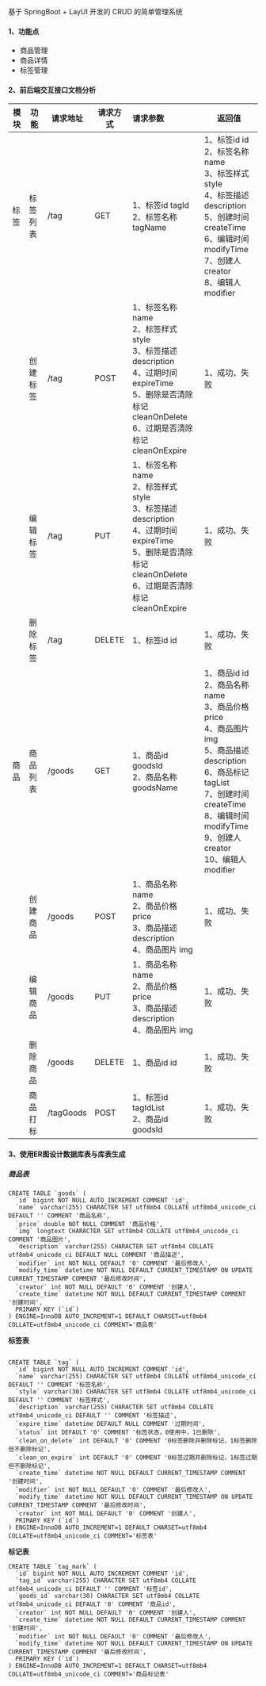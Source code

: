 基于 SpringBoot + LayUI 开发的 CRUD 的简单管理系统

#### 1、功能点

* 商品管理
* 商品详情
* 标签管理


#### 2、前后端交互接口文档分析

| 模块 | 功能     | 请求地址  | 请求方式 | 请求参数                                                     | 返回值                                                       |
| ---- | -------- | --------- | -------- | :----------------------------------------------------------- | ------------------------------------------------------------ |
| 标签 | 标签列表 | /tag      | GET      | 1、标签id tagId<br />2、标签名称 tagName                     | 1、标签id id<br />2、标签名称 name <br />3、标签样式 style<br />4、标签描述 description<br />5、创建时间 createTime<br />6、编辑时间 modifyTime<br />7、创建人 creator<br />8、编辑人 modifier |
|      | 创建标签 | /tag      | POST     | 1、标签名称 name<br />2、标签样式 style<br />3、标签描述 description<br />4、过期时间 expireTime<br />5、删除是否清除标记 cleanOnDelete<br />6、过期是否清除标记 cleanOnExpire | 1、成功、失败                                                |
|      | 编辑标签 | /tag      | PUT      | 1、标签名称 name<br />2、标签样式 style<br />3、标签描述 description<br />4、过期时间 expireTime<br />5、删除是否清除标记 cleanOnDelete<br />6、过期是否清除标记 cleanOnExpire | 1、成功、失败                                                |
|      | 删除标签 | /tag      | DELETE   | 1、标签id id                                                 | 1、成功、失败                                                |
| 商品 | 商品列表 | /goods    | GET      | 1、商品id goodsId<br />2、商品名称 goodsName                 | 1、商品id id<br />2、商品名称 name<br />3、商品价格 price<br />4、商品图片 img<br />5、商品描述 description<br />6、商品标记 tagList<br />7、创建时间 createTime<br />8、编辑时间 modifyTime<br />9、创建人 creator<br />10、编辑人 modifier |
|      | 创建商品 | /goods    | POST     | 1、商品名称 name<br />2、商品价格 price<br />3、商品描述 description<br />4、商品图片 img | 1、成功、失败                                                |
|      | 编辑商品 | /goods    | PUT      | 1、商品名称 name<br />2、商品价格 price<br />3、商品描述 description<br />4、商品图片 img | 1、成功、失败                                                |
|      | 删除商品 | /goods    | DELETE   | 1、商品id id                                                 | 1、成功、失败                                                |
|      | 商品打标 | /tagGoods | POST     | 1、标签id tagIdList<br />2、商品id goodsId                   | 1、成功、失败                                                |

#### 3、使用ER图设计数据库表与库表生成

##### 商品表

```mysql
CREATE TABLE `goods` (
  `id` bigint NOT NULL AUTO_INCREMENT COMMENT 'id',
  `name` varchar(255) CHARACTER SET utf8mb4 COLLATE utf8mb4_unicode_ci DEFAULT '' COMMENT '商品名称',
  `price` double NOT NULL COMMENT '商品价格',
  `img` longtext CHARACTER SET utf8mb4 COLLATE utf8mb4_unicode_ci COMMENT '商品图片',
  `description` varchar(255) CHARACTER SET utf8mb4 COLLATE utf8mb4_unicode_ci DEFAULT NULL COMMENT '商品描述',
  `modifier` int NOT NULL DEFAULT '0' COMMENT '最后修改人',
  `modify_time` datetime NOT NULL DEFAULT CURRENT_TIMESTAMP ON UPDATE CURRENT_TIMESTAMP COMMENT '最后修改时间',
  `creator` int NOT NULL DEFAULT '0' COMMENT '创建人',
  `create_time` datetime NOT NULL DEFAULT CURRENT_TIMESTAMP COMMENT '创建时间',
  PRIMARY KEY (`id`)
) ENGINE=InnoDB AUTO_INCREMENT=1 DEFAULT CHARSET=utf8mb4 COLLATE=utf8mb4_unicode_ci COMMENT='商品表'
```

**标签表**

```mysql

CREATE TABLE `tag` (
  `id` bigint NOT NULL AUTO_INCREMENT COMMENT 'id',
  `name` varchar(255) CHARACTER SET utf8mb4 COLLATE utf8mb4_unicode_ci DEFAULT '' COMMENT '标签名称',
  `style` varchar(30) CHARACTER SET utf8mb4 COLLATE utf8mb4_unicode_ci DEFAULT '' COMMENT '标签样式',
  `description` varchar(255) CHARACTER SET utf8mb4 COLLATE utf8mb4_unicode_ci DEFAULT '' COMMENT '标签描述',
  `expire_time` datetime DEFAULT NULL COMMENT '过期时间',
  `status` int DEFAULT '0' COMMENT '标签状态，0使用中，1已删除',
  `clean_on_delete` int DEFAULT '0' COMMENT '0标签删除并删除标记，1标签删除但不删除标记',
  `clean_on_expire` int DEFAULT '0' COMMENT '0标签过期并删除标记，1标签过期但不删除标记',
  `create_time` datetime NOT NULL DEFAULT CURRENT_TIMESTAMP COMMENT '创建时间',
  `modifier` int NOT NULL DEFAULT '0' COMMENT '最后修改人',
  `modify_time` datetime NOT NULL DEFAULT CURRENT_TIMESTAMP ON UPDATE CURRENT_TIMESTAMP COMMENT '最后修改时间',
  `creator` int NOT NULL DEFAULT '0' COMMENT '创建人',
  PRIMARY KEY (`id`)
) ENGINE=InnoDB AUTO_INCREMENT=1 DEFAULT CHARSET=utf8mb4 COLLATE=utf8mb4_unicode_ci COMMENT='标签表'
```

**标记表**

```mysql
CREATE TABLE `tag_mark` (
  `id` bigint NOT NULL AUTO_INCREMENT COMMENT 'id',
  `tag_id` varchar(255) CHARACTER SET utf8mb4 COLLATE utf8mb4_unicode_ci DEFAULT '' COMMENT '标签id',
  `goods_id` varchar(30) CHARACTER SET utf8mb4 COLLATE utf8mb4_unicode_ci DEFAULT '0' COMMENT '商品id',
  `creator` int NOT NULL DEFAULT '0' COMMENT '创建人',
  `create_time` datetime NOT NULL DEFAULT CURRENT_TIMESTAMP COMMENT '创建时间',
  `modifier` int NOT NULL DEFAULT '0' COMMENT '最后修改人',
  `modify_time` datetime NOT NULL DEFAULT CURRENT_TIMESTAMP ON UPDATE CURRENT_TIMESTAMP COMMENT '最后修改时间',
  PRIMARY KEY (`id`)
) ENGINE=InnoDB AUTO_INCREMENT=1 DEFAULT CHARSET=utf8mb4 COLLATE=utf8mb4_unicode_ci COMMENT='商品标记表'
```











